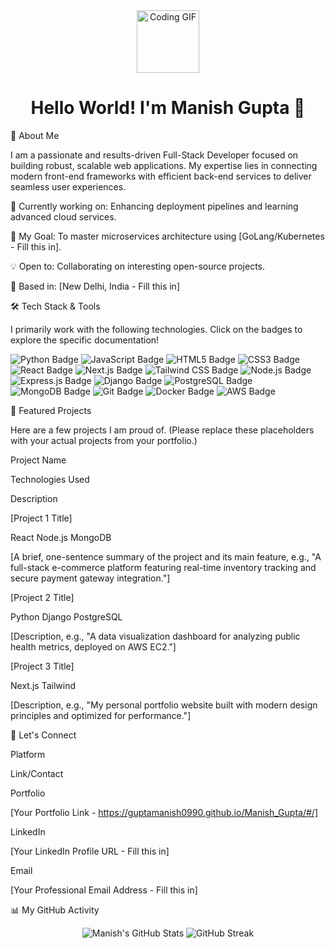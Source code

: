 <div align="center">
<img src="https://www.google.com/search?q=https://media.giphy.com/media/Q86gC0t1p1Xm8/giphy.gif" alt="Coding GIF" width="100"/>
<h1>Hello World! I'm Manish Gupta 👋</h1>
</div>

🚀 About Me

I am a passionate and results-driven Full-Stack Developer focused on building robust, scalable web applications. My expertise lies in connecting modern front-end frameworks with efficient back-end services to deliver seamless user experiences.

🎯 Currently working on: Enhancing deployment pipelines and learning advanced cloud services.

🌱 My Goal: To master microservices architecture using [GoLang/Kubernetes - Fill this in].

💡 Open to: Collaborating on interesting open-source projects.

📍 Based in: [New Delhi, India - Fill this in]

🛠️ Tech Stack & Tools

I primarily work with the following technologies. Click on the badges to explore the specific documentation!

<p>
<!-- Languages -->
<img src="https://www.google.com/search?q=https://img.shields.io/badge/Python-3776AB%3Fstyle%3Dfor-the-badge%26logo%3Dpython%26logoColor%3Dwhite" alt="Python Badge" />
<img src="https://www.google.com/search?q=https://img.shields.io/badge/JavaScript-F7DF1E%3Fstyle%3Dfor-the-badge%26logo%3Djavascript%26logoColor%3Dblack" alt="JavaScript Badge" />
<img src="https://www.google.com/search?q=https://img.shields.io/badge/HTML5-E34F26%3Fstyle%3Dfor-the-badge%26logo%3Dhtml5%26logoColor%3Dwhite" alt="HTML5 Badge" />
<img src="https://www.google.com/search?q=https://img.shields.io/badge/CSS3-1572B6%3Fstyle%3Dfor-the-badge%26logo%3Dcss3%26logoColor%3Dwhite" alt="CSS3 Badge" />

<!-- Front-End Frameworks -->

<img src="https://www.google.com/search?q=https://img.shields.io/badge/React-61DAFB%3Fstyle%3Dfor-the-badge%26logo%3Dreact%26logoColor%3Dblack" alt="React Badge" />
<img src="https://img.shields.io/badge/Next.js-000000?style=for-the-badge&logo=next.js&logoColor=white" alt="Next.js Badge" />
<img src="https://www.google.com/search?q=https://img.shields.io/badge/Tailwind_CSS-06B6D4%3Fstyle%3Dfor-the-badge%26logo%3Dtailwind-css%26logoColor%3Dwhite" alt="Tailwind CSS Badge" />

<!-- Back-End/Databases -->

<img src="https://www.google.com/search?q=https://img.shields.io/badge/Node.js-339933%3Fstyle%3Dfor-the-badge%26logo%3Dnode.js%26logoColor%3Dwhite" alt="Node.js Badge" />
<img src="https://www.google.com/search?q=https://img.shields.io/badge/Express.js-000000%3Fstyle%3Dfor-the-badge%26logo%3Dexpress%26logoColor%3Dwhite" alt="Express.js Badge" />
<img src="https://www.google.com/search?q=https://img.shields.io/badge/Django-092E20%3Fstyle%3Dfor-the-badge%26logo%3Ddjango%26logoColor%3Dwhite" alt="Django Badge" />
<img src="https://www.google.com/search?q=https://img.shields.io/badge/PostgreSQL-4169E1%3Fstyle%3Dfor-the-badge%26logo%3Dpostgresql%26logoColor%3Dwhite" alt="PostgreSQL Badge" />
<img src="https://www.google.com/search?q=https://img.shields.io/badge/MongoDB-47A248%3Fstyle%3Dfor-the-badge%26logo%3Dmongodb%26logoColor%3Dwhite" alt="MongoDB Badge" />

<!-- Tools & DevOps -->

<img src="https://www.google.com/search?q=https://img.shields.io/badge/Git-F05032%3Fstyle%3Dfor-the-badge%26logo%3Dgit%26logoColor%3Dwhite" alt="Git Badge" />
<img src="https://www.google.com/search?q=https://img.shields.io/badge/Docker-2496ED%3Fstyle%3Dfor-the-badge%26logo%3Ddocker%26logoColor%3Dwhite" alt="Docker Badge" />
<img src="https://www.google.com/search?q=https://img.shields.io/badge/AWS-232F3E%3Fstyle%3Dfor-the-badge%26logo%3Damazon-aws%26logoColor%3Dwhite" alt="AWS Badge" />
</p>

🌟 Featured Projects

Here are a few projects I am proud of. (Please replace these placeholders with your actual projects from your portfolio.)

Project Name

Technologies Used

Description

[Project 1 Title]

React Node.js MongoDB

[A brief, one-sentence summary of the project and its main feature, e.g., "A full-stack e-commerce platform featuring real-time inventory tracking and secure payment gateway integration."]

[Project 2 Title]

Python Django PostgreSQL

[Description, e.g., "A data visualization dashboard for analyzing public health metrics, deployed on AWS EC2."]

[Project 3 Title]

Next.js Tailwind

[Description, e.g., "My personal portfolio website built with modern design principles and optimized for performance."]

🤝 Let's Connect

Platform

Link/Contact

Portfolio

[Your Portfolio Link - https://guptamanish0990.github.io/Manish_Gupta/#/]

LinkedIn

[Your LinkedIn Profile URL - Fill this in]

Email

[Your Professional Email Address - Fill this in]

📊 My GitHub Activity

<p align="center">
<img src="https://www.google.com/search?q=https://github-readme-stats.vercel.app/api%3Fusername%3DGuptamanish0990%26show_icons%3Dtrue%26theme%3Ddark%26include_all_commits%3Dtrue%26count_private%3Dtrue" alt="Manish's GitHub Stats" />
<img src="https://www.google.com/search?q=https://github-readme-streak-stats.herokuapp.com/%3Fuser%3DGuptamanish0990%26theme%3Ddark" alt="GitHub Streak" />
</p>
